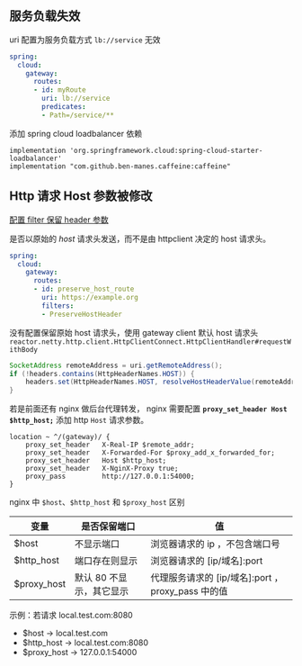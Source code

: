 ## 服务负载失效

uri 配置为服务负载方式 `lb://service` 无效

```yaml
spring:
  cloud:
    gateway:
      routes:
      - id: myRoute
        uri: lb://service
        predicates:
        - Path=/service/**
```

添加 spring cloud loadbalancer 依赖

```properties
implementation 'org.springframework.cloud:spring-cloud-starter-loadbalancer'
implementation "com.github.ben-manes.caffeine:caffeine"
```

## Http 请求 Host 参数被修改

[配置 filter 保留 header 参数](https://docs.spring.io/spring-cloud-gateway/docs/3.0.4/reference/html/#the-preservehostheader-gatewayfilter-factory)

是否以原始的 *host* 请求头发送，而不是由 httpclient 决定的 host 请求头。

```yaml
spring:
  cloud:
    gateway:
      routes:
      - id: preserve_host_route
        uri: https://example.org
        filters:
        - PreserveHostHeader
```

没有配置保留原始 host 请求头，使用 gateway client 默认 host 请求头 `reactor.netty.http.client.HttpClientConnect.HttpClientHandler#requestWithBody`

```java
SocketAddress remoteAddress = uri.getRemoteAddress();
if (!headers.contains(HttpHeaderNames.HOST)) {
    headers.set(HttpHeaderNames.HOST, resolveHostHeaderValue(remoteAddress));
}
```

若是前面还有 nginx 做后台代理转发， nginx 需要配置 **`proxy_set_header Host $http_host;`** 添加 http `Host` 请求参数。

```properties
location ~ ^/(gateway)/ {
    proxy_set_header   X-Real-IP $remote_addr;
    proxy_set_header   X-Forwarded-For $proxy_add_x_forwarded_for;
    proxy_set_header   Host $http_host;
    proxy_set_header   X-NginX-Proxy true;
    proxy_pass         http://127.0.0.1:54000;
}
```

nginx 中 `$host`、`$http_host` 和 `$proxy_host` 区别

| 变量        | 是否保留端口             | 值                                                |
| ----------- | ------------------------ | ------------------------------------------------- |
| $host       | 不显示端口               | 浏览器请求的 ip ，不包含端口号                    |
| $http_host  | 端口存在则显示           | 浏览器请求的 [ip/域名]:port                       |
| $proxy_host | 默认 80 不显示，其它显示 | 代理服务请求的 [ip/域名]:port ，proxy_pass 中的值 |

示例：若请求 local.test.com:8080 

- $host -> local.test.com
- $http_host -> local.test.com:8080
- $proxy_host -> 127.0.0.1:54000
